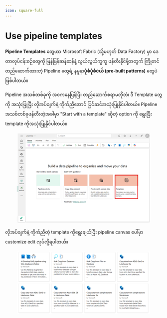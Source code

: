 ```yaml
---
icon: square-full
---
```


# Use pipeline templates

**Pipeline Templates** တွေဟာ Microsoft Fabric (သို့မဟုတ် Data Factory) မှာ ဒေတာလုပ်ငန်းစဉ်တွေကို မြန်မြန်ဆန်ဆန်နဲ့ လွယ်လွယ်ကူကူ ဖန်တီးနိုင်ဖို့အတွက် ကြိုတင်တည်ဆောက်ထားတဲ့ Pipeline တွေရဲ့  နမူနာ**ပုံစံပုံစံငယ် (pre-built patterns)** တွေပဲ ဖြစ်ပါတယ်။

Pipeline အသစ်တစ်ခုကို အစကနေပြန်ပြီး တည်ဆောက်စရာမလိုဘဲ၊ ဒီ Template တွေကို အသုံးပြုပြီး လိုအပ်ချက်နဲ့ ကိုက်ညီအောင် ပြင်ဆင်အသုံးပြုနိုင်ပါတယ်။ Pipeline အသစ်တစ်ခုဖန်တီးတဲ့အခါမှာ "Start with a template" ဆိုတဲ့ option ကို ရွေးပြီး template ကိုအသုံးပြုနိုင်ပါတယ်။

<figure><img src="../../.gitbook/assets/image (8).png" alt=""><figcaption></figcaption></figure>

လိုအပ်ချက်နဲ့ ကိုက်ညီတဲ့ template ကိုရွေးချယ်ပြီး pipeline canvas ပေါ်မှာ customize edit လုပ်လို့ရပါတယ်။

<figure><img src="../../.gitbook/assets/image (9).png" alt=""><figcaption></figcaption></figure>
